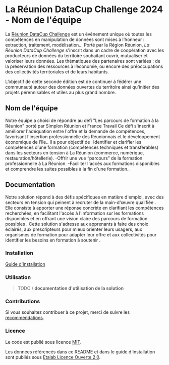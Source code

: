 # La Réunion DataCup Challenge 2024 - Nom de l'équipe

La [Réunion DataCup Challenge](https://data.regionreunion.com/p/page-reunion-datacup-challenge) est un événement unique où toutes les compétences en manipulation de données sont mises à l’honneur : extraction, traitement, modélisation… Porté par la Région Réunion, *La Réunion DataCup Challenge* s'inscrit dans un cadre de coopération avec les producteurs de données du territoire souhaitant ouvrir, mutualiser et valoriser leurs données. Les thématiques des partenaires sont variées : de la préservation des ressources à l’économie, ou encore des préoccupations des collectivités territoriales et de leurs habitants.

L’objectif de cette seconde édition est de continuer à fédérer une communauté autour des données ouvertes du territoire ainsi qu'initier des projets pérennisables et utiles au plus grand nombre.


## Nom de l'équipe

Notre équipe a choisi de répondre au défi "Les parcours de formation à la Réunion"​ porté par Simplon Réunion et France Travail
Ce défi s'inscrit à améliorer l'adéquation entre l'offre et la demande de compétences, favorisant l'insertion professionnelle des Réunionnais et le développement économique de l'île..
Il a pour objectif de 
-Identifier et clarifier les compétences d’une formation (compétences techniques et transférables) dans les secteurs en tension à La Réunion (commerce, numérique, restauration/hôtellerie).
-Offrir une vue “parcours” de la formation professionnelle à La Réunion.
-Faciliter l'accès aux formations disponibles et comprendre les suites possibles à la fin d'une formation..



## **Documentation**

Notre solution répond à des défis spécifiques en matière d'emploi, avec des secteurs en tension qui peinent à recruter de la main-d'œuvre qualifiée . Elle consiste à apporter une réponse concrète en clarifiant les compétences recherchées, en facilitant l'accès à l'information sur les formations disponibles et en offrant une vision claire des parcours de formation possibles . Cette solution s'adresse aux apprenants à faire des choix éclairés, aux prescripteurs pour mieux orienter leurs usagers, aux organismes de formation pour adapter leur offre et aux collectivités pour identifier les besoins en formation à soutenir  .

### **Installation**

[Guide d'installation](/INSTALL.md)

### **Utilisation**

>TODO / **documentation d'utilisation de la solution**

### **Contributions**

Si vous souhaitez contribuer à ce projet, merci de suivre les [recommendations](/CONTRIBUTING.md).

### **Licence**

Le code est publié sous licence [MIT](/licence.MIT).

Les données référencés dans ce README et dans le guide d'installation sont publiés sous [Etalab Licence Ouverte 2.0](/licence.etalab-2.0).
